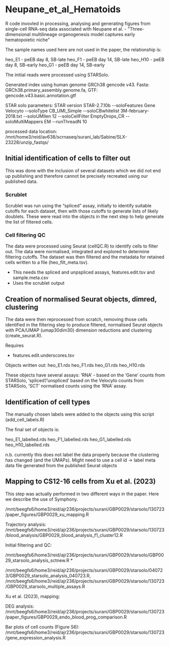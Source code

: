 # Neupane_et_al_Hematoids
R code invovled in processing, analysing and generating figures from single-cell RNA-seq data associated with Neupane et al. - "Three-dimensional multilineage organogenesis model captures early hematopoietic niche"

The sample names used here are not used in the paper, the relationship is:

heo_E1 - peEB day 8, SB-late
heo_F1 - peEB day 14, SB-late
heo_H10 - peEB day 8, SB-early
heo_G1 - peEB day 14, SB-early

The initial reads were processed using STARSolo. 

Generated index using human genome GRCh38 gencode v43. 
Fasta: GRCh38.primary_assembly.genome.fa, 
GTF: gencode.v43.basic.annotation.gtf

STAR solo parameters:
STAR version STAR-2.7.10b
--soloFeatures Gene Velocyto 
--soloType CB_UMI_Simple
--soloCBwhitelist 3M-february-2018.txt
--soloUMIlen 12 
--soloCellFilter EmptyDrops_CR 
--soloMultiMappers EM 
--runThreadN 10 

processed data location:
/mnt/home3/reid/av638/scrnaseq/surani_lab/Sabine/SLX-23228/unzip_fastqs/

## Initial identification of cells to filter out

This was done with the inclusion of several datasets which we did not end up publishing and therefore cannot be precisely recreated using our published data.

### Scrublet
Scrublet was run using the “spliced” assay, initially to identify suitable cutoffs for each dataset, then with those cutoffs to generate lists of likely doublets. These were read into the objects in the next step to help generate the list of filtered cells.

### Cell filtering QC
The data were processed using Seurat (cellQC.R) to identify cells to filter out. The data were normalised, integrated and explored to determine filtering cutoffs. The dataset was then filtered and the metadata for retained cells written to a file (heo_filt_meta.tsv).

* This needs the spliced and unpspliced assays, features.edit.tsv and sample.meta.csv
* Uses the scrublet output

## Creation of normalised Seurat objects, dimred, clustering

The data were then reprocessed from scratch, removing those cells identified in the filtering step to produce filtered, normalised Seurat objects with PCA/UMAP (umap30dim30) dimension reductions and clustering (create_seurat.R).

Requires
* features.edit.underscores.tsv

Objects written out:
heo_E1.rds
heo_F1.rds
heo_G1.rds
heo_H10.rds

These objects have several assays: ‘RNA’ - based on the ‘Gene’ counts from STARSolo, ‘spliced’/’unspliced’ based on the Velocyto counts from STARSolo, ‘SCT’ normalised counts using the ‘RNA’ assay.

## Identification of cell types

The manually chosen labels were added to the objects using this script (add_cell_labels.R)

The final set of objects is:

heo_E1_labelled.rds
heo_F1_labelled.rds
heo_G1_labelled.rds
heo_H10_labelled.rds

n.b. currently this does not label the data properly because the clustering has changed (and the UMAPs). Might need to use a cell id -> label meta data file generated from the published Seurat objects

## Mapping to CS12-16 cells from Xu et al. (2023)

This step was actually performed in two different ways in the paper. Here we describe the use of Symphony.

/mnt/beegfs6/home3/reid/ajr236/projects/surani/GBP0029/starsolo/130723/paper_figures/GBP0029_xu_mapping.R

Trajectory analysis:
/mnt/beegfs6/home3/reid/ajr236/projects/surani/GBP0029/starsolo/130723/blood_analysis/GBP0029_blood_analysis_f1_cluster12.R

Initial filtering and QC:

/mnt/beegfs6/home3/reid/ajr236/projects/surani/GBP0029/starsolo/GBP0029_starsolo_analysis_sctnew.R
* 

/mnt/beegfs6/home3/reid/ajr236/projects/surani/GBP0029/starsolo/040723/GBP0029_starsolo_analysis_040723.R, /mnt/beegfs6/home3/reid/ajr236/projects/surani/GBP0029/starsolo/130723/GBP0029_starsolo_multiple_assays.R

Xu et al. (2023), mapping:




DEG analysis:
/mnt/beegfs6/home3/reid/ajr236/projects/surani/GBP0029/starsolo/130723/paper_figures/GBP0029_endo_blood_prog_comparison.R

Bar plots of cell counts (Figure S6): /mnt/beegfs6/home3/reid/ajr236/projects/surani/GBP0029/starsolo/130723/gene_expression_analysis.R

